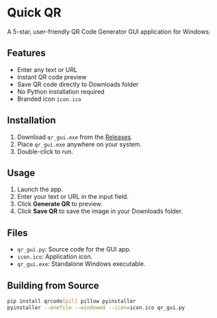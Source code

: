 # Quick QR

A 5-star, user-friendly QR Code Generator GUI application for Windows.

## Features
- Enter any text or URL
- Instant QR code preview
- Save QR code directly to Downloads folder
- No Python installation required
- Branded icon `icon.ico`

## Installation
1. Download `qr_gui.exe` from the [Releases](https://github.com/C0DER-B0T/qr-generator/releases/latest).
2. Place `qr_gui.exe` anywhere on your system.
3. Double-click to run.

## Usage
1. Launch the app.
2. Enter your text or URL in the input field.
3. Click **Generate QR** to preview.
4. Click **Save QR** to save the image in your Downloads folder.

## Files
- `qr_gui.py`: Source code for the GUI app.
- `icon.ico`: Application icon.
- `qr_gui.exe`: Standalone Windows executable.

## Building from Source
```bash
pip install qrcode[pil] pillow pyinstaller
pyinstaller --onefile --windowed --icon=icon.ico qr_gui.py
